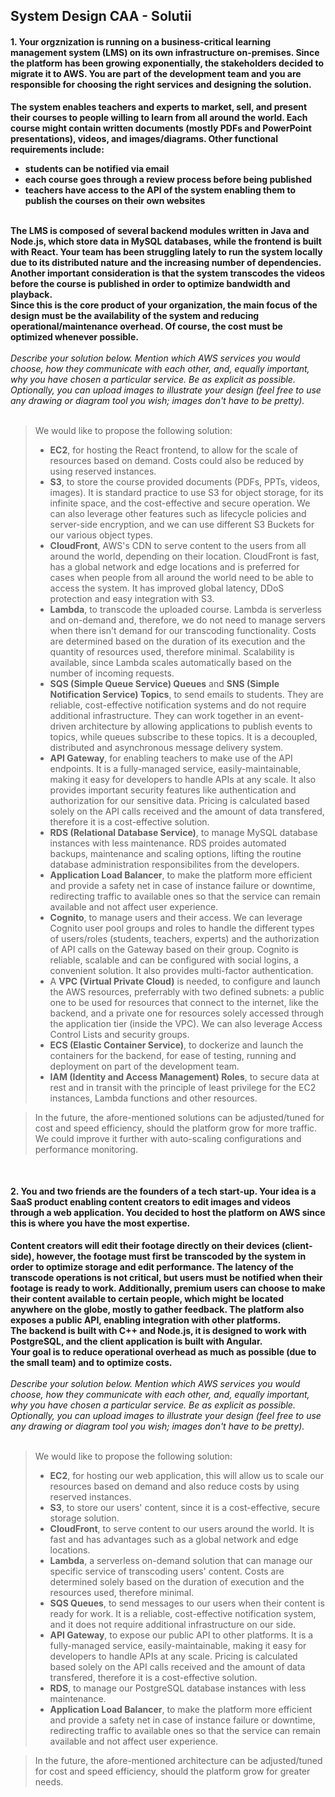 ## System Design CAA - Solutii

#### 1. Your orgznization is running on a business-critical learning management system (LMS) on its own infrastructure on-premises. Since the platform has been growing exponentially, the stakeholders decided to migrate it to AWS. You are part of the development team and you are responsible for choosing the right services and designing the solution.
__The system enables teachers and experts to market, sell, and present their courses to people willing to learn from all around the world. Each course might contain written documents (mostly PDFs and PowerPoint presentations), videos, and images/diagrams. Other functional requirements include:__
- __students can be notified via email__
- __each course goes through a review process before being published__
- __teachers have access to the API of the system enabling them to publish the courses on their own websites__

<br>__The LMS is composed of several backend modules written in Java and Node.js, which store data in MySQL databases, while the frontend is built with React. Your team has been struggling lately to run the system locally due to its distributed nature and the increasing number of dependencies. Another important consideration is that the system transcodes the videos before the course is published in order to optimize bandwidth and playback.__
<br>__Since this is the core product of your organization, the main focus of the design must be the availability of the system and reducing operational/maintenance overhead. Of course, the cost must be optimized whenever possible.__
<br><br>_Describe your solution below. Mention which AWS services you would choose, how they communicate with each other, and, equally important, why you have chosen a particular service. Be as explicit as possible._
<br>_Optionally, you can upload images to illustrate your design (feel free to use any drawing or diagram tool you wish; images don't have to be pretty)._
<br><br>

> We would like to propose the following solution:
> * __EC2__, for hosting the React frontend, to allow for the scale of resources based on demand. Costs could also be reduced by using reserved instances.
> * __S3__, to store the course provided documents (PDFs, PPTs, videos, images). It is standard practice to use S3 for object storage, for its infinite space, and the cost-effective and secure operation. We can also leverage other features such as lifecycle policies and server-side encryption, and we can use different S3 Buckets for our various object types.
> * __CloudFront__, AWS's CDN to serve content to the users from all around the world, depending on their location. CloudFront is fast, has a global network and edge locations and is preferred for cases when people from all around the world need to be able to access the system. It has improved global latency, DDoS protection and easy integration with S3.
> * __Lambda__, to transcode the uploaded course. Lambda is serverless and on-demand and, therefore, we do not need to manage servers when there isn't demand for our transcoding functionality. Costs are determined based on the duration of its execution and the quantity of resources used, therefore minimal. Scalability is available, since Lambda scales automatically based on the number of incoming requests.
> * __SQS (Simple Queue Service) Queues__ and __SNS (Simple Notification Service) Topics__, to send emails to students. They are reliable, cost-effective notification systems and do not require additional infrastructure. They can work together in an event-driven architecture by allowing applications to publish events to topics, while queues subscribe to these topics. It is a decoupled, distributed and asynchronous message delivery system.
> * __API Gateway__, for enabling teachers to make use of the API endpoints. It is a fully-managed service, easily-maintainable, making it easy for developers to handle APIs at any scale. It also provides important security features like authentication and authorization for our sensitive data. Pricing is calculated based solely on the API calls received and the amount of data transfered, therefore it is a cost-effective solution.
> * __RDS (Relational Database Service)__, to manage MySQL database instances with less maintenance. RDS proides automated backups, maintenance and scaling options, lifting the routine database administration responsibilites from the developers.
> * __Application Load Balancer__, to make the platform more efficient and provide a safety net in case of instance failure or downtime, redirecting traffic to available ones so that the service can remain available and not affect user experience.
> * __Cognito__, to manage users and their access. We can leverage Cognito user pool groups and roles to handle the different types of users/roles (students, teachers, experts) and the authorization of API calls on the Gateway based on their group. Cognito is reliable, scalable and can be configured with social logins, a convenient solution. It also provides multi-factor authentication.
> * A __VPC (Virtual Private Cloud)__ is needed, to configure and launch the AWS resources, preferrably with two defined subnets: a public one to be used for resources that connect to the internet, like the backend, and a private one for resources solely accessed through the application tier (inside the VPC). We can also leverage Access Control Lists and security groups.
> * __ECS (Elastic Container Service)__, to dockerize and launch the containers for the backend, for ease of testing, running and deployment on part of the development team.
> * __IAM (Identity and Access Management) Roles__, to secure data at rest and in transit with the principle of least privilege for the EC2 instances, Lambda functions and other resources.

> In the future, the afore-mentioned solutions can be adjusted/tuned for cost and speed efficiency, should the platform grow for more traffic. We could improve it further with auto-scaling configurations and performance monitoring.

<br>

#### 2. You and two friends are the founders of a tech start-up. Your idea is a SaaS product enabling content creators to edit images and videos through a web application. You decided to host the platform on AWS since this is where you have the most expertise.
__Content creators will edit their footage directly on their devices (client-side), however, the footage must first be transcoded by the system in order to optimize storage and edit performance. The latency of the transcode operations is not critical, but users must be notified when their footage is ready to work. Additionally, premium users can choose to make their content available to certain people, which might be located anywhere on the globe, mostly to gather feedback. The platform also exposes a public API, enabling integration with other platforms.__
<br>__The backend is built with C++ and Node.js, it is designed to work with PostgreSQL, and the client application is built with Angular.__
<br>__Your goal is to reduce operational overhead as much as possible (due to the small team) and to optimize costs.__
<br><br>_Describe your solution below. Mention which AWS services you would choose, how they communicate with each other, and, equally important, why you have chosen a particular service. Be as explicit as possible._
<br>_Optionally, you can upload images to illustrate your design (feel free to use any drawing or diagram tool you wish; images don't have to be pretty)._
<br><br>

> We would like to propose the following solution:
> * __EC2__, for hosting our web application, this will allow us to scale our resources based on demand and also reduce costs by using reserved instances.
> * __S3__, to store our users' content, since it is a cost-effective, secure storage solution.
> * __CloudFront__, to serve content to our users around the world. It is fast and has advantages such as a global network and edge locations.
> * __Lambda__, a serverless on-demand solution that can manage our specific service of transcoding users' content. Costs are determined solely based on the duration of execution and the resources used, therefore minimal.
> * __SQS Queues__, to send messages to our users when their content is ready for work. It is a reliable, cost-effective notification system, and it does not require additional infrastructure on our side.
> * __API Gateway__, to expose our public API to other platforms. It is a fully-managed service, easily-maintainable, making it easy for developers to handle APIs at any scale. Pricing is calculated based solely on the API calls received and the amount of data transfered, therefore it is a cost-effective solution.
> * __RDS__, to manage our PostgreSQL database instances with less maintenance.
> * __Application Load Balancer__, to make the platform more efficient and provide a safety net in case of instance failure or downtime, redirecting traffic to available ones so that the service can remain available and not affect user experience.

> In the future, the afore-mentioned architecture can be adjusted/tuned for cost and speed efficiency, should the platform grow for greater needs.
